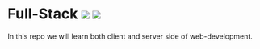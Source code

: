 # Full-Stack  ![](https://img.shields.io/static/v1?label=Phase&message=In%20Development&color=blueviolet&style=flat&logo=appveyor)   ![](https://img.shields.io/static/v1?label=License&message=MIT&color=blueviolet&style=flat&logo=appveyor)

In this repo we will learn both client and server side of web-development.
